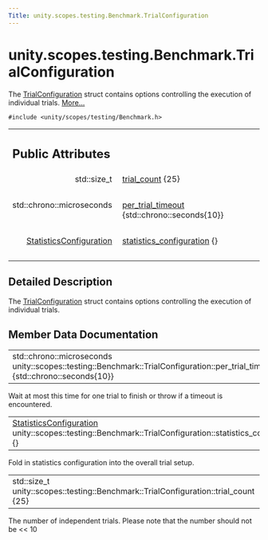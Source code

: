 ```yaml
---
Title: unity.scopes.testing.Benchmark.TrialConfiguration
---
```


# unity.scopes.testing.Benchmark.TrialConfiguration

<p>The <a class="el" href="index.html" title="The TrialConfiguration struct contains options controlling the execution of individual trials...">TrialConfiguration</a> struct contains options controlling the execution of individual trials.  
<a href="#details">More...</a></p>
<p><code>#include &lt;unity/scopes/testing/Benchmark.h&gt;</code></p>
<table class="memberdecls">
<tr class="heading"><td colspan="2"><h2 class="groupheader">
Public Attributes</h2></td></tr>
<tr class="memitem:ae3113a9aff03633e590788fec58afedf"><td class="memItemLeft" align="right" valign="top">std::size_t&#160;</td><td class="memItemRight" valign="bottom"><a class="el" href="#ae3113a9aff03633e590788fec58afedf">trial_count</a> {25}</td></tr>
<tr class="separator:ae3113a9aff03633e590788fec58afedf"><td class="memSeparator" colspan="2">&#160;</td></tr>
<tr class="memitem:a41de1d88174a2de335649461af175c80"><td class="memItemLeft" align="right" valign="top">std::chrono::microseconds&#160;</td><td class="memItemRight" valign="bottom"><a class="el" href="#a41de1d88174a2de335649461af175c80">per_trial_timeout</a> {std::chrono::seconds{10}}</td></tr>
<tr class="separator:a41de1d88174a2de335649461af175c80"><td class="memSeparator" colspan="2">&#160;</td></tr>
<tr class="memitem:acea63d9b0755526494257de988ae4222"><td class="memItemLeft" align="right" valign="top"><a class="el" href="unity.scopes.testing.Benchmark.StatisticsConfiguration.md">StatisticsConfiguration</a>&#160;</td><td class="memItemRight" valign="bottom"><a class="el" href="#acea63d9b0755526494257de988ae4222">statistics_configuration</a> {}</td></tr>
<tr class="separator:acea63d9b0755526494257de988ae4222"><td class="memSeparator" colspan="2">&#160;</td></tr>
</table>
<a name="details" id="details"></a><h2 class="groupheader">Detailed Description</h2>
<p>The <a class="el" href="index.html" title="The TrialConfiguration struct contains options controlling the execution of individual trials...">TrialConfiguration</a> struct contains options controlling the execution of individual trials. </p>
<h2 class="groupheader">Member Data Documentation</h2>
<table class="memname">
<tr>
<td class="memname">std::chrono::microseconds unity::scopes::testing::Benchmark::TrialConfiguration::per_trial_timeout {std::chrono::seconds{10}}</td>
</tr>
</table>
<p>Wait at most this time for one trial to finish or throw if a timeout is encountered. </p>
<table class="memname">
<tr>
<td class="memname"><a class="el" href="unity.scopes.testing.Benchmark.StatisticsConfiguration.md">StatisticsConfiguration</a> unity::scopes::testing::Benchmark::TrialConfiguration::statistics_configuration {}</td>
</tr>
</table>
<p>Fold in statistics configuration into the overall trial setup. </p>
<table class="memname">
<tr>
<td class="memname">std::size_t unity::scopes::testing::Benchmark::TrialConfiguration::trial_count {25}</td>
</tr>
</table>
<p>The number of independent trials. Please note that the number should not be &lt;&lt; 10 </p>

